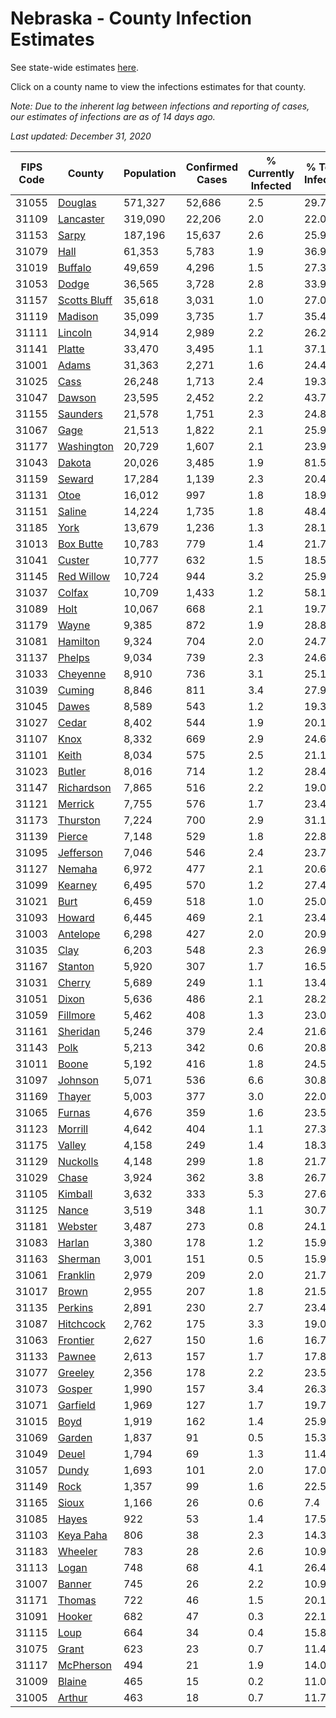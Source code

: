 # Nebraska - County Infection Estimates

See state-wide estimates [here](/infections/us-ne).

Click on a county name to view the infections estimates for that county.

*Note: Due to the inherent lag between infections and reporting of cases, our estimates of infections are as of 14 days ago.*

*Last updated: December 31, 2020*

|   FIPS Code |                       County |   Population |   Confirmed Cases |   % Currently Infected |   % Total Infected |
|-------------|------------------------------|--------------|-------------------|------------------------|--------------------|
|       31055 |           [Douglas](douglas) |      571,327 |            52,686 |                    2.5 |               29.7 |
|       31109 |       [Lancaster](lancaster) |      319,090 |            22,206 |                    2.0 |               22.0 |
|       31153 |               [Sarpy](sarpy) |      187,196 |            15,637 |                    2.6 |               25.9 |
|       31079 |                 [Hall](hall) |       61,353 |             5,783 |                    1.9 |               36.9 |
|       31019 |           [Buffalo](buffalo) |       49,659 |             4,296 |                    1.5 |               27.3 |
|       31053 |               [Dodge](dodge) |       36,565 |             3,728 |                    2.8 |               33.9 |
|       31157 | [Scotts Bluff](scotts-bluff) |       35,618 |             3,031 |                    1.0 |               27.0 |
|       31119 |           [Madison](madison) |       35,099 |             3,735 |                    1.7 |               35.4 |
|       31111 |           [Lincoln](lincoln) |       34,914 |             2,989 |                    2.2 |               26.2 |
|       31141 |             [Platte](platte) |       33,470 |             3,495 |                    1.1 |               37.1 |
|       31001 |               [Adams](adams) |       31,363 |             2,271 |                    1.6 |               24.4 |
|       31025 |                 [Cass](cass) |       26,248 |             1,713 |                    2.4 |               19.3 |
|       31047 |             [Dawson](dawson) |       23,595 |             2,452 |                    2.2 |               43.7 |
|       31155 |         [Saunders](saunders) |       21,578 |             1,751 |                    2.3 |               24.8 |
|       31067 |                 [Gage](gage) |       21,513 |             1,822 |                    2.1 |               25.9 |
|       31177 |     [Washington](washington) |       20,729 |             1,607 |                    2.1 |               23.9 |
|       31043 |             [Dakota](dakota) |       20,026 |             3,485 |                    1.9 |               81.5 |
|       31159 |             [Seward](seward) |       17,284 |             1,139 |                    2.3 |               20.4 |
|       31131 |                 [Otoe](otoe) |       16,012 |               997 |                    1.8 |               18.9 |
|       31151 |             [Saline](saline) |       14,224 |             1,735 |                    1.8 |               48.4 |
|       31185 |                 [York](york) |       13,679 |             1,236 |                    1.3 |               28.1 |
|       31013 |       [Box Butte](box-butte) |       10,783 |               779 |                    1.4 |               21.7 |
|       31041 |             [Custer](custer) |       10,777 |               632 |                    1.5 |               18.5 |
|       31145 |     [Red Willow](red-willow) |       10,724 |               944 |                    3.2 |               25.9 |
|       31037 |             [Colfax](colfax) |       10,709 |             1,433 |                    1.2 |               58.1 |
|       31089 |                 [Holt](holt) |       10,067 |               668 |                    2.1 |               19.7 |
|       31179 |               [Wayne](wayne) |        9,385 |               872 |                    1.9 |               28.8 |
|       31081 |         [Hamilton](hamilton) |        9,324 |               704 |                    2.0 |               24.7 |
|       31137 |             [Phelps](phelps) |        9,034 |               739 |                    2.3 |               24.6 |
|       31033 |         [Cheyenne](cheyenne) |        8,910 |               736 |                    3.1 |               25.1 |
|       31039 |             [Cuming](cuming) |        8,846 |               811 |                    3.4 |               27.9 |
|       31045 |               [Dawes](dawes) |        8,589 |               543 |                    1.2 |               19.3 |
|       31027 |               [Cedar](cedar) |        8,402 |               544 |                    1.9 |               20.1 |
|       31107 |                 [Knox](knox) |        8,332 |               669 |                    2.9 |               24.6 |
|       31101 |               [Keith](keith) |        8,034 |               575 |                    2.5 |               21.1 |
|       31023 |             [Butler](butler) |        8,016 |               714 |                    1.2 |               28.4 |
|       31147 |     [Richardson](richardson) |        7,865 |               516 |                    2.2 |               19.0 |
|       31121 |           [Merrick](merrick) |        7,755 |               576 |                    1.7 |               23.4 |
|       31173 |         [Thurston](thurston) |        7,224 |               700 |                    2.9 |               31.1 |
|       31139 |             [Pierce](pierce) |        7,148 |               529 |                    1.8 |               22.8 |
|       31095 |       [Jefferson](jefferson) |        7,046 |               546 |                    2.4 |               23.7 |
|       31127 |             [Nemaha](nemaha) |        6,972 |               477 |                    2.1 |               20.6 |
|       31099 |           [Kearney](kearney) |        6,495 |               570 |                    1.2 |               27.4 |
|       31021 |                 [Burt](burt) |        6,459 |               518 |                    1.0 |               25.0 |
|       31093 |             [Howard](howard) |        6,445 |               469 |                    2.1 |               23.4 |
|       31003 |         [Antelope](antelope) |        6,298 |               427 |                    2.0 |               20.9 |
|       31035 |                 [Clay](clay) |        6,203 |               548 |                    2.3 |               26.9 |
|       31167 |           [Stanton](stanton) |        5,920 |               307 |                    1.7 |               16.5 |
|       31031 |             [Cherry](cherry) |        5,689 |               249 |                    1.1 |               13.4 |
|       31051 |               [Dixon](dixon) |        5,636 |               486 |                    2.1 |               28.2 |
|       31059 |         [Fillmore](fillmore) |        5,462 |               408 |                    1.3 |               23.0 |
|       31161 |         [Sheridan](sheridan) |        5,246 |               379 |                    2.4 |               21.6 |
|       31143 |                 [Polk](polk) |        5,213 |               342 |                    0.6 |               20.8 |
|       31011 |               [Boone](boone) |        5,192 |               416 |                    1.8 |               24.5 |
|       31097 |           [Johnson](johnson) |        5,071 |               536 |                    6.6 |               30.8 |
|       31169 |             [Thayer](thayer) |        5,003 |               377 |                    3.0 |               22.0 |
|       31065 |             [Furnas](furnas) |        4,676 |               359 |                    1.6 |               23.5 |
|       31123 |           [Morrill](morrill) |        4,642 |               404 |                    1.1 |               27.3 |
|       31175 |             [Valley](valley) |        4,158 |               249 |                    1.4 |               18.3 |
|       31129 |         [Nuckolls](nuckolls) |        4,148 |               299 |                    1.8 |               21.7 |
|       31029 |               [Chase](chase) |        3,924 |               362 |                    3.8 |               26.7 |
|       31105 |           [Kimball](kimball) |        3,632 |               333 |                    5.3 |               27.6 |
|       31125 |               [Nance](nance) |        3,519 |               348 |                    1.1 |               30.7 |
|       31181 |           [Webster](webster) |        3,487 |               273 |                    0.8 |               24.1 |
|       31083 |             [Harlan](harlan) |        3,380 |               178 |                    1.2 |               15.9 |
|       31163 |           [Sherman](sherman) |        3,001 |               151 |                    0.5 |               15.9 |
|       31061 |         [Franklin](franklin) |        2,979 |               209 |                    2.0 |               21.7 |
|       31017 |               [Brown](brown) |        2,955 |               207 |                    1.8 |               21.5 |
|       31135 |           [Perkins](perkins) |        2,891 |               230 |                    2.7 |               23.4 |
|       31087 |       [Hitchcock](hitchcock) |        2,762 |               175 |                    3.3 |               19.0 |
|       31063 |         [Frontier](frontier) |        2,627 |               150 |                    1.6 |               16.7 |
|       31133 |             [Pawnee](pawnee) |        2,613 |               157 |                    1.7 |               17.8 |
|       31077 |           [Greeley](greeley) |        2,356 |               178 |                    2.2 |               23.5 |
|       31073 |             [Gosper](gosper) |        1,990 |               157 |                    3.4 |               26.3 |
|       31071 |         [Garfield](garfield) |        1,969 |               127 |                    1.7 |               19.7 |
|       31015 |                 [Boyd](boyd) |        1,919 |               162 |                    1.4 |               25.9 |
|       31069 |             [Garden](garden) |        1,837 |                91 |                    0.5 |               15.3 |
|       31049 |               [Deuel](deuel) |        1,794 |                69 |                    1.3 |               11.4 |
|       31057 |               [Dundy](dundy) |        1,693 |               101 |                    2.0 |               17.0 |
|       31149 |                 [Rock](rock) |        1,357 |                99 |                    1.6 |               22.5 |
|       31165 |               [Sioux](sioux) |        1,166 |                26 |                    0.6 |                7.4 |
|       31085 |               [Hayes](hayes) |          922 |                53 |                    1.4 |               17.5 |
|       31103 |       [Keya Paha](keya-paha) |          806 |                38 |                    2.3 |               14.3 |
|       31183 |           [Wheeler](wheeler) |          783 |                28 |                    2.6 |               10.9 |
|       31113 |               [Logan](logan) |          748 |                68 |                    4.1 |               26.4 |
|       31007 |             [Banner](banner) |          745 |                26 |                    2.2 |               10.9 |
|       31171 |             [Thomas](thomas) |          722 |                46 |                    1.5 |               20.1 |
|       31091 |             [Hooker](hooker) |          682 |                47 |                    0.3 |               22.1 |
|       31115 |                 [Loup](loup) |          664 |                34 |                    0.4 |               15.8 |
|       31075 |               [Grant](grant) |          623 |                23 |                    0.7 |               11.4 |
|       31117 |       [McPherson](mcpherson) |          494 |                21 |                    1.9 |               14.0 |
|       31009 |             [Blaine](blaine) |          465 |                15 |                    0.2 |               11.0 |
|       31005 |             [Arthur](arthur) |          463 |                18 |                    0.7 |               11.7 |